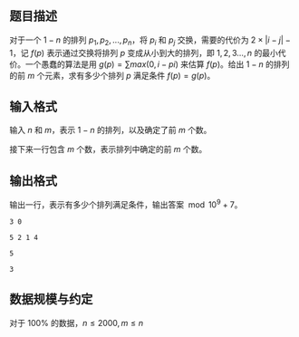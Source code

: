 ## 题目描述

对于一个 $1-n$ 的排列 ${p_1,p_2,...,p_n}$，将 $p_i$ 和 $p_j$ 交换，需要的代价为 $2\times |i-j|-1$，记 $f(p)$ 表示通过交换将排列 $p$ 变成从小到大的排列，即 ${1,2,3…,n}$ 的最小代价。一个愚蠢的算法是用 $g(p)=\sum max(0,i-pi)$ 来估算 $f(p)$。给出 $1-n$ 的排列的前 $m$ 个元素，求有多少个排列 $p$ 满足条件 $f(p)=g(p)$。

## 输入格式

输入 $n$ 和 $m$，表示 $1-n$ 的排列，以及确定了前 $m$ 个数。

接下来一行包含 $m$ 个数，表示排列中确定的前 $m$ 个数。

## 输出格式

输出一行，表示有多少个排列满足条件，输出答案$\mod 10^9+7$。

```input1
3 0
```

```input2
5 2 1 4
```

```output1
5
```

```output2
3
```

## 数据规模与约定

对于 $100\%$ 的数据，$n\le 2000,m\le n$

